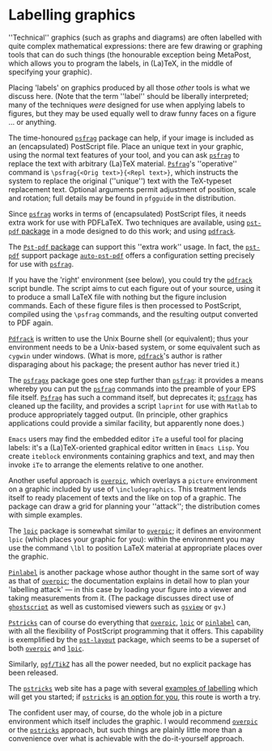 # Labelling graphics

''Technical'' graphics (such as graphs and diagrams) are often
labelled with quite complex mathematical expressions: there are few
drawing or graphing tools that can do such things (the honourable
exception being MetaPost, which allows you to program the labels, in
(La)TeX, in the middle of specifying your graphic).

Placing 'labels' on graphics produced by all those _other_ tools is
what we discuss here.  (Note that the term ''label'' should be
liberally interpreted; many of the techniques _were_ designed for
use when applying labels to figures, but they may be used equally well
to draw funny faces on a figure &hellip; or anything.

The time-honoured [`psfrag`](http://ctan.org/pkg/psfrag) package can help, if your image is
included as an (encapsulated) PostScript file.  Place an unique
text in your graphic, using the normal text features of your tool, and
you can ask [`psfrag`](http://ctan.org/pkg/psfrag) to replace the text with arbitrary
(La)TeX material.  [`Psfrag`](http://ctan.org/pkg/Psfrag)'s ''operative'' command is
`\psfrag{<Orig text>}{<Repl text>}`, which
instructs the system to replace the original (''unique'') text with
the TeX-typeset replacement text.  Optional arguments permit
adjustment of position, scale and rotation; full details may be found
in `pfgguide` in the distribution.

Since [`psfrag`](http://ctan.org/pkg/psfrag) works in terms of (encapsulated) PostScript files,
it needs extra work for use with PDFLaTeX.  Two techniques are
available, using [`pst-pdf` package](./FAQ-pdftexgraphics.html)
in a mode designed to do this work; and using [`pdfrack`](http://ctan.org/pkg/pdfrack).

The [`Pst-pdf` package](./FAQ-pdftexgraphics.html) can support
this ''extra work'' usage.  In fact, the [`pst-pdf`](http://ctan.org/pkg/pst-pdf) support
package [`auto-pst-pdf`](http://ctan.org/pkg/auto-pst-pdf) offers a configuration setting
precisely for use with [`psfrag`](http://ctan.org/pkg/psfrag).

If you have the 'right' environment (see below), you could try the
[`pdfrack`](http://ctan.org/pkg/pdfrack) script bundle.  The script aims to cut each figure
out of your source, using it to produce a small LaTeX file with
nothing but the figure inclusion commands.  Each of these figure files
is then processed to PostScript, compiled using the `\psfrag` commands,
and the resulting output converted to PDF again.

[`Pdfrack`](http://ctan.org/pkg/Pdfrack) is written to use the Unix Bourne shell (or
equivalent); thus your environment needs to be a Unix-based system, or
some equivalent such as `cygwin` under windows.  (What is
more, [`pdfrack`](http://ctan.org/pkg/pdfrack)'s author is rather disparaging about his
package; the present author has never tried it.)

The [`psfragx`](http://ctan.org/pkg/psfragx) package goes one step further than
[`psfrag`](http://ctan.org/pkg/psfrag): it provides a means whereby you can put the
[`psfrag`](http://ctan.org/pkg/psfrag) commands into the preamble of your EPS file
itself.  [`Psfrag`](http://ctan.org/pkg/Psfrag) has such a command itself, but deprecates
it; [`psfragx`](http://ctan.org/pkg/psfragx) has cleaned up the facility, and provides a
script `laprint` for use with `Matlab` to produce
appropriately tagged output.  (In principle, other graphics
applications could provide a similar facility, but apparently none does.)

`Emacs` users may find the embedded editor `iTe` a
useful tool for placing labels: it's a (La)TeX-oriented graphical
editor written in `Emacs Lisp`.  You create
`iteblock` environments containing graphics and text, and
may then invoke `iTe` to arrange the elements relative to one
another.

Another useful approach is [`overpic`](http://ctan.org/pkg/overpic), which overlays a
`picture` environment on a graphic included by use of
`\includegraphics`.  This treatment lends itself to ready placement
of texts and the like on top of a graphic.  The package can draw a
grid for planning your ''attack''; the distribution comes with simple
examples.

The [`lpic`](http://ctan.org/pkg/lpic) package is somewhat similar to [`overpic`](http://ctan.org/pkg/overpic);
it defines an environment `lpic` (which places your
graphic for you): within the environment you may use the command
`\lbl` to position LaTeX material at appropriate places over the
graphic.

[`Pinlabel`](http://ctan.org/pkg/Pinlabel) is another package whose author thought in the same
sort of way as that of [`overpic`](http://ctan.org/pkg/overpic); the documentation explains
in detail how to plan your 'labelling attack'&nbsp;&mdash; in this case by
loading your figure into a viewer and taking measurements from it.
(The package discusses direct use of
[`ghostscript`](http://www.ghostscript.com/) as well as
customised viewers such as
[`gsview`](http://www.ghostgum.com.au/) or
`gv`.)

[`Pstricks`](http://ctan.org/pkg/Pstricks) can of course do everything
that [`overpic`](http://ctan.org/pkg/overpic), [`lpic`](http://ctan.org/pkg/lpic) or [`pinlabel`](http://ctan.org/pkg/pinlabel)
can, with all the flexibility of PostScript programming that it offers.
This capability is exemplified by the [`pst-layout`](http://ctan.org/pkg/pst-layout) package,
which seems to be a superset of both [`overpic`](http://ctan.org/pkg/overpic) and
[`lpic`](http://ctan.org/pkg/lpic).

Similarly, [`pgf/TikZ`](http://ctan.org/pkg/pgf/TikZ) has all the power needed, but no
explicit package has been released.

The [`pstricks`](http://ctan.org/pkg/pstricks) web site has a page with several 
[examples of labelling](http://pstricks.tug.org/main.cgi?file=Examples/overlay)
which will get you started; if [`pstricks`](http://ctan.org/pkg/pstricks) is 
[an option for you](./FAQ-drawing.html), this route is worth a try.

The confident user may, of course, do the whole job in a picture
environment which itself includes the graphic.  I would recommend
[`overpic`](http://ctan.org/pkg/overpic) or the [`pstricks`](http://ctan.org/pkg/pstricks) approach, but such things
are plainly little more than a convenience over what is achievable
with the do-it-yourself approach.

